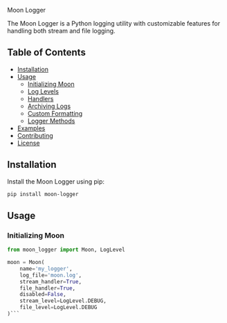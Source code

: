 Moon Logger

The Moon Logger is a Python logging utility with customizable features for handling both stream and file logging.

## Table of Contents

- [Installation](#installation)
- [Usage](#usage)
  - [Initializing Moon](#initializing-moon)
  - [Log Levels](#log-levels)
  - [Handlers](#handlers)
  - [Archiving Logs](#archiving-logs)
  - [Custom Formatting](#custom-formatting)
  - [Logger Methods](#logger-methods)
- [Examples](#examples)
- [Contributing](#contributing)
- [License](#license)

## Installation

Install the Moon Logger using pip:

```bash
pip install moon-logger
```

## Usage

### Initializing Moon

```python
from moon_logger import Moon, LogLevel

moon = Moon(
    name='my_logger',
    log_file='moon.log',
    stream_handler=True,
    file_handler=True,
    disabled=False,
    stream_level=LogLevel.DEBUG,
    file_level=LogLevel.DEBUG
)```

